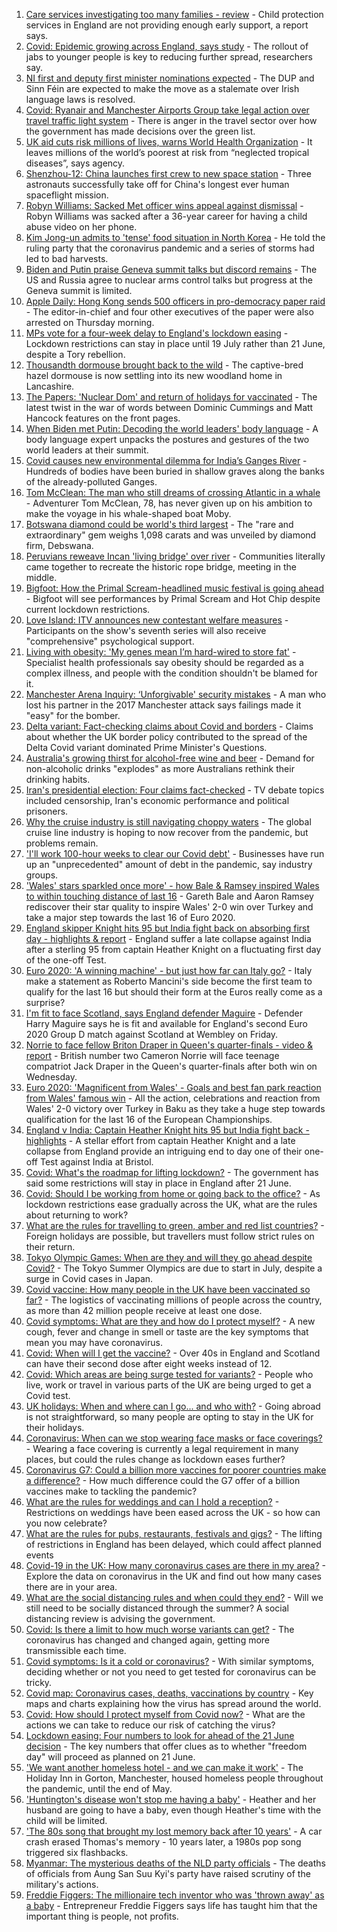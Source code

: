1. [Care services investigating too many families - review](https://www.bbc.co.uk/news/health-57502390) - Child protection services in England are not providing enough early support, a report says.
2. [Covid: Epidemic growing across England, says study](https://www.bbc.co.uk/news/health-57504172) - The rollout of jabs to younger people is key to reducing further spread, researchers say.
3. [NI first and deputy first minister nominations expected](https://www.bbc.co.uk/news/uk-northern-ireland-57507176) - The DUP and Sinn Féin are expected to make the move as a stalemate over Irish language laws is resolved.
4. [Covid: Ryanair and Manchester Airports Group take legal action over travel traffic light system](https://www.bbc.co.uk/news/business-57505736) - There is anger in the travel sector over how the government has made decisions over the green list.
5. [UK aid cuts risk millions of lives, warns World Health Organization](https://www.bbc.co.uk/news/uk-57506479) - It leaves millions of the world’s poorest at risk from “neglected tropical diseases”, says agency.
6. [Shenzhou-12: China launches first crew to new space station](https://www.bbc.co.uk/news/science-environment-57504052) - Three astronauts successfully take off for China's longest ever human spaceflight mission.
7. [Robyn Williams: Sacked Met officer wins appeal against dismissal](https://www.bbc.co.uk/news/uk-england-london-57501764) - Robyn Williams was sacked after a 36-year career for having a child abuse video on her phone.
8. [Kim Jong-un admits to 'tense' food situation in North Korea](https://www.bbc.co.uk/news/world-asia-57507456) - He told the ruling party that the coronavirus pandemic and a series of storms had led to bad harvests.
9. [Biden and Putin praise Geneva summit talks but discord remains](https://www.bbc.co.uk/news/world-europe-57504755) - The US and Russia agree to nuclear arms control talks but progress at the Geneva summit is limited.
10. [Apple Daily: Hong Kong sends 500 officers in pro-democracy paper raid](https://www.bbc.co.uk/news/world-asia-china-57507256) - The editor-in-chief and four other executives of the paper were also arrested on Thursday morning.
11. [MPs vote for a four-week delay to England's lockdown easing](https://www.bbc.co.uk/news/uk-politics-57486224) - Lockdown restrictions can stay in place until 19 July rather than 21 June, despite a Tory rebellion.
12. [Thousandth dormouse brought back to the wild](https://www.bbc.co.uk/news/science-environment-57499125) - The captive-bred hazel dormouse is now settling into its new woodland home in Lancashire.
13. [The Papers: 'Nuclear Dom' and return of holidays for vaccinated](https://www.bbc.co.uk/news/blogs-the-papers-57506466) - The latest twist in the war of words between Dominic Cummings and Matt Hancock features on the front pages.
14. [When Biden met Putin: Decoding the world leaders' body language](https://www.bbc.co.uk/news/world-us-canada-57498906) - A body language expert unpacks the postures and gestures of the two world leaders at their summit.
15. [Covid causes new environmental dilemma for India’s Ganges River](https://www.bbc.co.uk/news/world-asia-india-57505616) - Hundreds of bodies have been buried in shallow graves along the banks of the already-polluted Ganges.
16. [Tom McClean: The man who still dreams of crossing Atlantic in a whale](https://www.bbc.co.uk/news/uk-scotland-highlands-islands-57482669) - Adventurer Tom McClean, 78, has never given up on his ambition to make the voyage in his whale-shaped boat Moby.
17. [Botswana diamond could be world's third largest](https://www.bbc.co.uk/news/world-africa-57506828) - The "rare and extraordinary" gem weighs 1,098 carats and was unveiled by diamond firm, Debswana.
18. [Peruvians reweave Incan 'living bridge' over river](https://www.bbc.co.uk/news/world-latin-america-57494539) - Communities literally came together to recreate the historic rope bridge, meeting in the middle.
19. [Bigfoot: How the Primal Scream-headlined music festival is going ahead](https://www.bbc.co.uk/news/entertainment-arts-57497825) - Bigfoot will see performances by Primal Scream and Hot Chip despite current lockdown restrictions.
20. [Love Island: ITV announces new contestant welfare measures](https://www.bbc.co.uk/news/entertainment-arts-57497245) - Participants on the show's seventh series will also receive "comprehensive" psychological support.
21. [Living with obesity: 'My genes mean I’m hard-wired to store fat'](https://www.bbc.co.uk/news/uk-57419041) - Specialist health professionals say obesity should be regarded as a complex illness, and people with the condition shouldn't be blamed for it.
22. [Manchester Arena Inquiry: ‘Unforgivable' security mistakes](https://www.bbc.co.uk/news/uk-england-manchester-57499326) - A man who lost his partner in the 2017 Manchester attack says failings made it "easy" for the bomber.
23. [Delta variant: Fact-checking claims about Covid and borders](https://www.bbc.co.uk/news/57500637) - Claims about whether the UK border policy contributed to the spread of the Delta Covid variant dominated Prime Minister's Questions.
24. [Australia's growing thirst for alcohol-free wine and beer](https://www.bbc.co.uk/news/world-australia-57408829) - Demand for non-alcoholic drinks "explodes" as more Australians rethink their drinking habits.
25. [Iran's presidential election: Four claims fact-checked](https://www.bbc.co.uk/news/57485108) - TV debate topics included censorship, Iran's economic performance and political prisoners.
26. [Why the cruise industry is still navigating choppy waters](https://www.bbc.co.uk/news/business-57482017) - The global cruise line industry is hoping to now recover from the pandemic, but problems remain.
27. ['I'll work 100-hour weeks to clear our Covid debt'](https://www.bbc.co.uk/news/business-57489197) - Businesses have run up an "unprecedented" amount of debt in the pandemic, say industry groups.
28. ['Wales' stars sparkled once more' - how Bale & Ramsey inspired Wales to within touching distance of last 16](https://www.bbc.co.uk/sport/football/57505779) - Gareth Bale and Aaron Ramsey rediscover their star quality to inspire Wales' 2-0 win over Turkey and take a major step towards the last 16 of Euro 2020.
29. [England skipper Knight hits 95 but India fight back on absorbing first day - highlights & report](https://www.bbc.co.uk/sport/cricket/57500917) - England suffer a late collapse against India after a sterling 95 from captain Heather Knight on a fluctuating first day of the one-off Test.
30. [Euro 2020: 'A winning machine' - but just how far can Italy go?](https://www.bbc.co.uk/sport/football/57506516) - Italy make a statement as Roberto Mancini's side become the first team to qualify for the last 16 but should their form at the Euros really come as a surprise?
31. [I'm fit to face Scotland, says England defender Maguire](https://www.bbc.co.uk/sport/football/57505830) - Defender Harry Maguire says he is fit and available for England's second Euro 2020 Group D match against Scotland at Wembley on Friday.
32. [Norrie to face fellow Briton Draper in Queen's quarter-finals - video & report](https://www.bbc.co.uk/sport/tennis/57499482) - British number two Cameron Norrie will face teenage compatriot Jack Draper in the Queen's quarter-finals after both win on Wednesday.
33. [Euro 2020: 'Magnificent from Wales' - Goals and best fan park reaction from Wales' famous win](https://www.bbc.co.uk/sport/av/football/57506498) - All the action, celebrations and reaction from Wales' 2-0 victory over Turkey in Baku as they take a huge step towards qualification for the last 16 of the European Championships.
34. [England v India: Captain Heather Knight hits 95 but India fight back - highlights](https://www.bbc.co.uk/sport/av/cricket/57498062) - A stellar effort from captain Heather Knight and a late collapse from England provide an intriguing end to day one of their one-off Test against India at Bristol.
35. [Covid: What's the roadmap for lifting lockdown?](https://www.bbc.co.uk/news/explainers-52530518) - The government has said some restrictions will stay in place in England after 21 June.
36. [Covid: Should I be working from home or going back to the office?](https://www.bbc.co.uk/news/business-52567567) - As lockdown restrictions ease gradually across the UK, what are the rules about returning to work?
37. [What are the rules for travelling to green, amber and red list countries?](https://www.bbc.co.uk/news/explainers-52544307) - Foreign holidays are possible, but travellers must follow strict rules on their return.
38. [Tokyo Olympic Games: When are they and will they go ahead despite Covid?](https://www.bbc.co.uk/news/world-asia-57240044) - The Tokyo Summer Olympics are due to start in July, despite a surge in Covid cases in Japan.
39. [Covid vaccine: How many people in the UK have been vaccinated so far?](https://www.bbc.co.uk/news/health-55274833) - The logistics of vaccinating millions of people across the country, as more than 42 million people receive at least one dose.
40. [Covid symptoms: What are they and how do I protect myself?](https://www.bbc.co.uk/news/health-51048366) - A new cough, fever and change in smell or taste are the key symptoms that mean you may have coronavirus.
41. [Covid: When will I get the vaccine?](https://www.bbc.co.uk/news/health-55045639) - Over 40s in England and Scotland can have their second dose after eight weeks instead of 12.
42. [Covid: Which areas are being surge tested for variants?](https://www.bbc.co.uk/news/explainers-54872039) - People who live, work or travel in various parts of the UK are being urged to get a Covid test.
43. [UK holidays: When and where can I go... and who with?](https://www.bbc.co.uk/news/explainers-52646738) - Going abroad is not straightforward, so many people are opting to stay in the UK for their holidays.
44. [Coronavirus: When can we stop wearing face masks or face coverings?](https://www.bbc.co.uk/news/health-51205344) - Wearing a face covering is currently a legal requirement in many places, but could the rules change as lockdown eases further?
45. [Coronavirus G7: Could a billion more vaccines for poorer countries make a difference?](https://www.bbc.co.uk/news/57427877) - How much difference could the G7 offer of a billion vaccines make to tackling the pandemic?
46. [What are the rules for weddings and can I hold a reception?](https://www.bbc.co.uk/news/explainers-52811509) - Restrictions on weddings have been eased across the UK - so how can you now celebrate?
47. [What are the rules for pubs, restaurants, festivals and gigs?](https://www.bbc.co.uk/news/business-52977388) - The lifting of restrictions in England has been delayed, which could affect planned events
48. [Covid-19 in the UK: How many coronavirus cases are there in my area?](https://www.bbc.co.uk/news/uk-51768274) - Explore the data on coronavirus in the UK and find out how many cases there are in your area.
49. [What are the social distancing rules and when could they end?](https://www.bbc.co.uk/news/uk-51506729) - Will we still need to be socially distanced through the summer? A social distancing review is advising the government.
50. [Covid: Is there a limit to how much worse variants can get?](https://www.bbc.co.uk/news/health-57431420) - The coronavirus has changed and changed again, getting more transmissible each time.
51. [Covid symptoms: Is it a cold or coronavirus?](https://www.bbc.co.uk/news/health-54145299) - With similar symptoms, deciding whether or not you need to get tested for coronavirus can be tricky.
52. [Covid map: Coronavirus cases, deaths, vaccinations by country](https://www.bbc.co.uk/news/world-51235105) - Key maps and charts explaining how the virus has spread around the world.
53. [Covid: How should I protect myself from Covid now?](https://www.bbc.co.uk/news/health-57087517) - What are the actions we can take to reduce our risk of catching the virus?
54. [Lockdown easing: Four numbers to look for ahead of the 21 June decision](https://www.bbc.co.uk/news/57403888) - The key numbers that offer clues as to whether "freedom day" will proceed as planned on 21 June.
55. ['We want another homeless hotel - and we can make it work'](https://www.bbc.co.uk/news/stories-57448625) - The Holiday Inn in Gorton, Manchester, housed homeless people throughout the pandemic, until the end of May.
56. ['Huntington's disease won't stop me having a baby'](https://www.bbc.co.uk/news/stories-57430859) - Heather and her husband are going to have a baby, even though Heather's time with the child will be limited.
57. ['The 80s song that brought my lost memory back after 10 years'](https://www.bbc.co.uk/news/disability-50478524) - A car crash erased Thomas's memory - 10 years later, a 1980s pop song triggered six flashbacks.
58. [Myanmar: The mysterious deaths of the NLD party officials](https://www.bbc.co.uk/news/world-asia-57380237) - The deaths of officials from Aung San Suu Kyi's party have raised scrutiny of the military's actions.
59. [Freddie Figgers: The millionaire tech inventor who was 'thrown away' as a baby](https://www.bbc.co.uk/news/stories-57081087) - Entrepreneur Freddie Figgers says life has taught him that the important thing is people, not profits.
